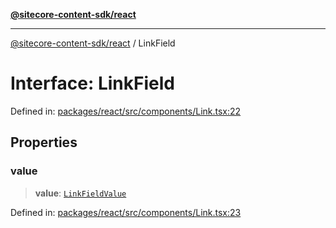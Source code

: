 [**@sitecore-content-sdk/react**](../README.md)

***

[@sitecore-content-sdk/react](../README.md) / LinkField

# Interface: LinkField

Defined in: [packages/react/src/components/Link.tsx:22](https://github.com/Sitecore/content-sdk/blob/0d1933830661df0273ddb41b92f4a0934e861521/packages/react/src/components/Link.tsx#L22)

## Properties

### value

> **value**: [`LinkFieldValue`](LinkFieldValue.md)

Defined in: [packages/react/src/components/Link.tsx:23](https://github.com/Sitecore/content-sdk/blob/0d1933830661df0273ddb41b92f4a0934e861521/packages/react/src/components/Link.tsx#L23)
